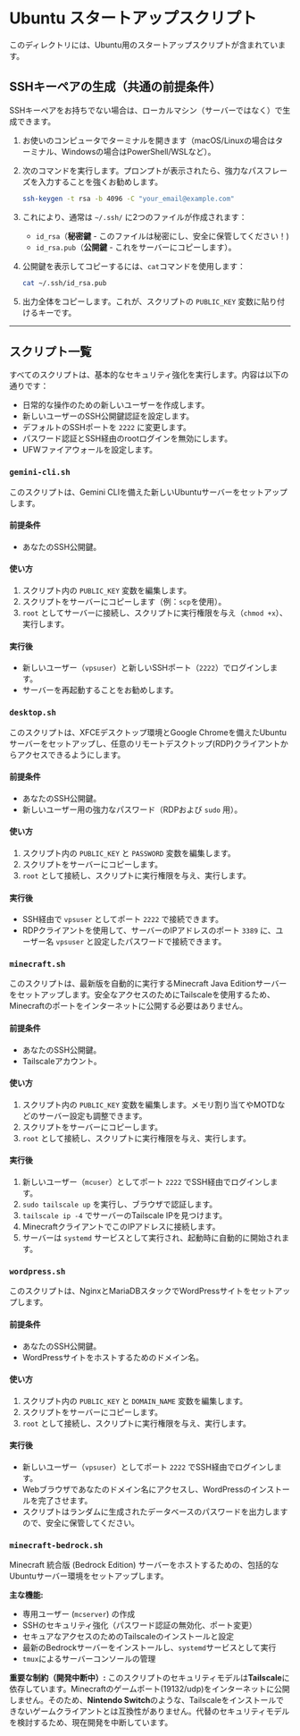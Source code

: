 # Ubuntu スタートアップスクリプト

このディレクトリには、Ubuntu用のスタートアップスクリプトが含まれています。

## SSHキーペアの生成（共通の前提条件）

SSHキーペアをお持ちでない場合は、ローカルマシン（サーバーではなく）で生成できます。

1.  お使いのコンピュータでターミナルを開きます（macOS/Linuxの場合はターミナル、Windowsの場合はPowerShell/WSLなど）。
2.  次のコマンドを実行します。プロンプトが表示されたら、強力なパスフレーズを入力することを強くお勧めします。
    ```bash
    ssh-keygen -t rsa -b 4096 -C "your_email@example.com"
    ```
3.  これにより、通常は `~/.ssh/` に2つのファイルが作成されます：
    *   `id_rsa`（**秘密鍵** - このファイルは秘密にし、安全に保管してください！)
    *   `id_rsa.pub`（**公開鍵** - これをサーバーにコピーします）。

4.  公開鍵を表示してコピーするには、`cat`コマンドを使用します：
    ```bash
    cat ~/.ssh/id_rsa.pub
    ```
5.  出力全体をコピーします。これが、スクリプトの `PUBLIC_KEY` 変数に貼り付けるキーです。

---

## スクリプト一覧

すべてのスクリプトは、基本的なセキュリティ強化を実行します。内容は以下の通りです：
*   日常的な操作のための新しいユーザーを作成します。
*   新しいユーザーのSSH公開鍵認証を設定します。
*   デフォルトのSSHポートを `2222` に変更します。
*   パスワード認証とSSH経由のrootログインを無効にします。
*   UFWファイアウォールを設定します。

### `gemini-cli.sh`

このスクリプトは、Gemini CLIを備えた新しいUbuntuサーバーをセットアップします。

#### 前提条件

- あなたのSSH公開鍵。

#### 使い方

1.  スクリプト内の `PUBLIC_KEY` 変数を編集します。
2.  スクリプトをサーバーにコピーします（例：`scp`を使用）。
3.  `root` としてサーバーに接続し、スクリプトに実行権限を与え（`chmod +x`）、実行します。

#### 実行後

- 新しいユーザー（`vpsuser`）と新しいSSHポート（`2222`）でログインします。
- サーバーを再起動することをお勧めします。

### `desktop.sh`

このスクリプトは、XFCEデスクトップ環境とGoogle Chromeを備えたUbuntuサーバーをセットアップし、任意のリモートデスクトップ(RDP)クライアントからアクセスできるようにします。

#### 前提条件

- あなたのSSH公開鍵。
- 新しいユーザー用の強力なパスワード（RDPおよび `sudo` 用）。

#### 使い方

1.  スクリプト内の `PUBLIC_KEY` と `PASSWORD` 変数を編集します。
2.  スクリプトをサーバーにコピーします。
3.  `root` として接続し、スクリプトに実行権限を与え、実行します。

#### 実行後

- SSH経由で `vpsuser` としてポート `2222` で接続できます。
- RDPクライアントを使用して、サーバーのIPアドレスのポート `3389` に、ユーザー名 `vpsuser` と設定したパスワードで接続できます。

### `minecraft.sh`

このスクリプトは、最新版を自動的に実行するMinecraft Java Editionサーバーをセットアップします。安全なアクセスのためにTailscaleを使用するため、Minecraftのポートをインターネットに公開する必要はありません。

#### 前提条件

- あなたのSSH公開鍵。
- Tailscaleアカウント。

#### 使い方

1.  スクリプト内の `PUBLIC_KEY` 変数を編集します。メモリ割り当てやMOTDなどのサーバー設定も調整できます。
2.  スクリプトをサーバーにコピーします。
3.  `root` として接続し、スクリプトに実行権限を与え、実行します。

#### 実行後

1.  新しいユーザー（`mcuser`）としてポート `2222` でSSH経由でログインします。
2.  `sudo tailscale up` を実行し、ブラウザで認証します。
3.  `tailscale ip -4` でサーバーのTailscale IPを見つけます。
4.  MinecraftクライアントでこのIPアドレスに接続します。
5.  サーバーは `systemd` サービスとして実行され、起動時に自動的に開始されます。

### `wordpress.sh`

このスクリプトは、NginxとMariaDBスタックでWordPressサイトをセットアップします。

#### 前提条件

- あなたのSSH公開鍵。
- WordPressサイトをホストするためのドメイン名。

#### 使い方

1.  スクリプト内の `PUBLIC_KEY` と `DOMAIN_NAME` 変数を編集します。
2.  スクリプトをサーバーにコピーします。
3.  `root` として接続し、スクリプトに実行権限を与え、実行します。

#### 実行後

- 新しいユーザー（`vpsuser`）としてポート `2222` でSSH経由でログインします。
- Webブラウザであなたのドメイン名にアクセスし、WordPressのインストールを完了させます。
- スクリプトはランダムに生成されたデータベースのパスワードを出力しますので、安全に保管してください。

### `minecraft-bedrock.sh`

Minecraft 統合版 (Bedrock Edition) サーバーをホストするための、包括的なUbuntuサーバー環境をセットアップします。

**主な機能:**
- 専用ユーザー (`mcserver`) の作成
- SSHのセキュリティ強化（パスワード認証の無効化、ポート変更）
- セキュアなアクセスのためのTailscaleのインストールと設定
- 最新のBedrockサーバーをインストールし、`systemd`サービスとして実行
- `tmux`によるサーバーコンソールの管理

**重要な制約（開発中断中）:**
このスクリプトのセキュリティモデルは**Tailscale**に依存しています。Minecraftのゲームポート(19132/udp)をインターネットに公開しません。そのため、**Nintendo Switch**のような、Tailscaleをインストールできないゲームクライアントとは互換性がありません。代替のセキュリティモデルを検討するため、現在開発を中断しています。